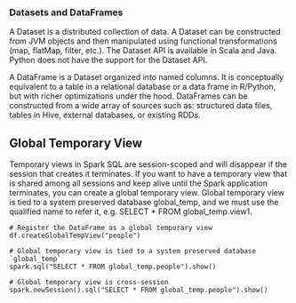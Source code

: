### Datasets and DataFrames
A Dataset is a distributed collection of data.  A Dataset can be constructed from JVM objects and then manipulated using functional transformations (map, flatMap, filter, etc.). The Dataset API is available in Scala and Java. Python does not have the support for the Dataset API.

A DataFrame is a Dataset organized into named columns. It is conceptually equivalent to a table in a relational database or a data frame in R/Python, but with richer optimizations under the hood. DataFrames can be constructed from a wide array of sources such as: structured data files, tables in Hive, external databases, or existing RDDs. 

## Global Temporary View
Temporary views in Spark SQL are session-scoped and will disappear if the session that creates it terminates. If you want to have a temporary view that is shared among all sessions and keep alive until the Spark application terminates, you can create a global temporary view. Global temporary view is tied to a system preserved database global_temp, and we must use the qualified name to refer it, e.g. SELECT * FROM global_temp.view1.

```
# Register the DataFrame as a global temporary view
df.createGlobalTempView("people")

# Global temporary view is tied to a system preserved database `global_temp`
spark.sql("SELECT * FROM global_temp.people").show()

# Global temporary view is cross-session
spark.newSession().sql("SELECT * FROM global_temp.people").show()
```